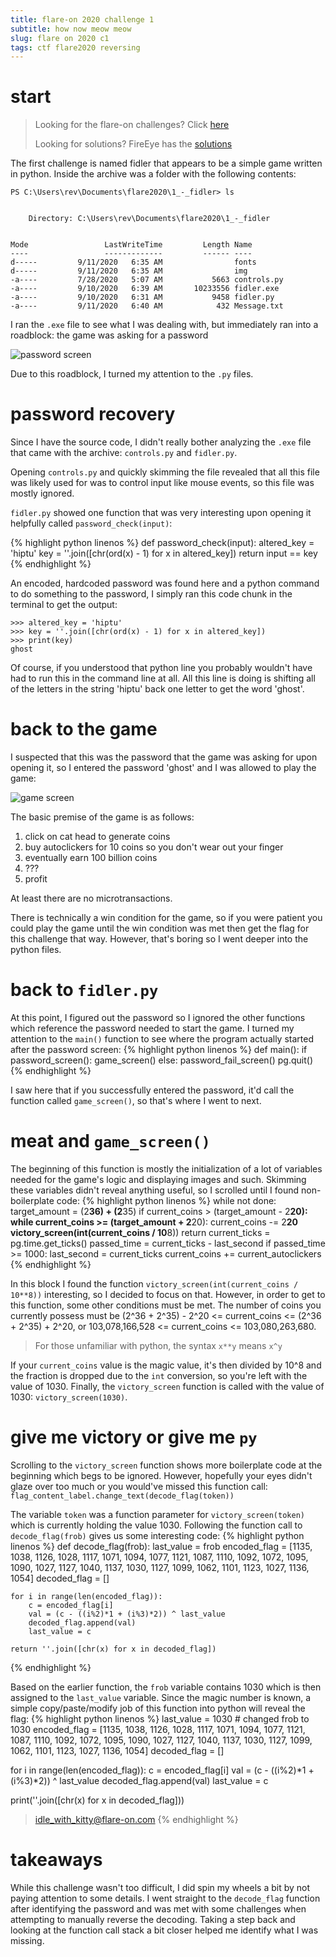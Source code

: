 ```yaml
---
title: flare-on 2020 challenge 1
subtitle: how now meow meow
slug: flare on 2020 c1
tags: ctf flare2020 reversing
---
```

# start
> Looking for the flare-on challenges? Click [here](https://flare-on.com/files/Flare-On7_Challenges.zip)
> 
> Looking for solutions? FireEye has the [solutions](https://www.fireeye.com/blog/threat-research/2020/10/flare-on-7-challenge-solutions.html)

The first challenge is named fidler that appears to be a simple game written in python. Inside the archive was a folder with the following contents:

```
PS C:\Users\rev\Documents\flare2020\1_-_fidler> ls


    Directory: C:\Users\rev\Documents\flare2020\1_-_fidler


Mode                 LastWriteTime         Length Name
----                 -------------         ------ ----
d-----         9/11/2020   6:35 AM                fonts
d-----         9/11/2020   6:35 AM                img
-a----         7/28/2020   5:07 AM           5663 controls.py
-a----         9/10/2020   6:39 AM       10233556 fidler.exe
-a----         9/10/2020   6:31 AM           9458 fidler.py
-a----         9/11/2020   6:40 AM            432 Message.txt
```

I ran the `.exe` file to see what I was dealing with, but immediately ran into a roadblock: the game was asking for a password

![password screen](/assets/flare2020_c1_passscreen.png)

Due to this roadblock, I turned my attention to the `.py` files.

# password recovery
Since I have the source code, I didn't really bother analyzing the `.exe` file that came with the archive: `controls.py` and `fidler.py`.

Opening `controls.py` and quickly skimming the file revealed that all this file was likely used for was to control input like mouse events, so this file was mostly ignored.

`fidler.py` showed one function that was very interesting upon opening it helpfully called `password_check(input)`:

{% highlight python linenos %}
def password_check(input):
    altered_key = 'hiptu'
    key = ''.join([chr(ord(x) - 1) for x in altered_key])
    return input == key
{% endhighlight %}

An encoded, hardcoded password was found here and a python command to do something to the password, I simply ran this code chunk in the terminal to get the output:

```
>>> altered_key = 'hiptu'
>>> key = ''.join([chr(ord(x) - 1) for x in altered_key])
>>> print(key)
ghost
```
Of course, if you understood that python line you probably wouldn't have had to run this in the command line at all. All this line is doing is shifting all of the letters in the string 'hiptu' back one letter to get the word 'ghost'.

# back to the game
I suspected that this was the password that the game was asking for upon opening it, so I entered the password 'ghost' and I was allowed to play the game:

![game screen](/assets/flare2020_c1_gamescreen.png)

The basic premise of the game is as follows: 
1. click on cat head to generate coins
2. buy autoclickers for 10 coins so you don't wear out your finger
3. eventually earn 100 billion coins
4. ???
5. profit

At least there are no microtransactions.

There is technically a win condition for the game, so if you were patient you could play the game until the win condition was met then get the flag for this challenge that way. However, that's boring so I went deeper into the python files.

# back to `fidler.py`
At this point, I figured out the password so I ignored the other functions which reference the password needed to start the game. I turned my attention to the `main()` function to see where the program actually started after the password screen:
{% highlight python linenos %}
def main():
    if password_screen():
        game_screen()
    else:
        password_fail_screen()
    pg.quit()
{% endhighlight %}

I saw here that if you successfully entered the password, it'd call the function called `game_screen()`, so that's where I went to next.

# meat and `game_screen()`
The beginning of this function is mostly the initialization of a lot of variables needed for the game's logic and displaying images and such. Skimming these variables didn't reveal anything useful, so I scrolled until I found non-boilerplate code:
{% highlight python linenos %}
    while not done:
        target_amount = (2**36) + (2**35)
        if current_coins > (target_amount - 2**20):
            while current_coins >= (target_amount + 2**20):
                current_coins -= 2**20
            victory_screen(int(current_coins / 10**8))
            return
        current_ticks = pg.time.get_ticks()
        passed_time = current_ticks - last_second
        if passed_time >= 1000:
            last_second = current_ticks
            current_coins += current_autoclickers
{% endhighlight %}

In this block I found the function `victory_screen(int(current_coins / 10**8))` interesting, so I decided to focus on that. However, in order to get to this function, some other conditions must be met. The number of coins you currently possess must be (2^36 + 2^35) - 2^20 <= current_coins <= (2^36 + 2^35) + 2^20, or 103,078,166,528 <= current_coins <= 103,080,263,680.
> For those unfamiliar with python, the syntax `x**y` means `x^y`

If your `current_coins` value is the magic value, it's then divided by 10^8 and the fraction is dropped due to the `int` conversion, so you're left with the value of 1030. Finally, the `victory_screen` function is called with the value of 1030: `victory_screen(1030)`.

# give me victory or give me `py`
Scrolling to the `victory_screen` function shows more boilerplate code at the beginning which begs to be ignored. However, hopefully your eyes didn't glaze over too much or you would've missed this function call: `flag_content_label.change_text(decode_flag(token))`

The variable `token` was a function parameter for `victory_screen(token)` which is currently holding the value 1030. Following the function call to `decode_flag(frob)` gives us some interesting code:
{% highlight python linenos %}
def decode_flag(frob):
    last_value = frob
    encoded_flag = [1135, 1038, 1126, 1028, 1117, 1071, 1094, 1077, 1121, 1087, 1110, 1092, 1072, 1095, 1090, 1027,
                    1127, 1040, 1137, 1030, 1127, 1099, 1062, 1101, 1123, 1027, 1136, 1054]
    decoded_flag = []

    for i in range(len(encoded_flag)):
        c = encoded_flag[i]
        val = (c - ((i%2)*1 + (i%3)*2)) ^ last_value
        decoded_flag.append(val)
        last_value = c

    return ''.join([chr(x) for x in decoded_flag])
{% endhighlight %}

Based on the earlier function, the `frob` variable contains 1030 which is then assigned to the `last_value` variable. Since the magic number is known, a simple copy/paste/modify job of this function into python will reveal the flag:
{% highlight python linenos %}
last_value = 1030 # changed frob to 1030
encoded_flag = [1135, 1038, 1126, 1028, 1117, 1071, 1094, 1077, 1121, 1087, 1110, 1092, 1072, 1095, 1090, 1027,
                1127, 1040, 1137, 1030, 1127, 1099, 1062, 1101, 1123, 1027, 1136, 1054]
decoded_flag = []

for i in range(len(encoded_flag)):
    c = encoded_flag[i]
    val = (c - ((i%2)*1 + (i%3)*2)) ^ last_value
    decoded_flag.append(val)
    last_value = c

print(''.join([chr(x) for x in decoded_flag]))
> idle_with_kitty@flare-on.com
{% endhighlight %}

# takeaways
While this challenge wasn't too difficult, I did spin my wheels a bit by not paying attention to some details. I went straight to the `decode_flag` function after identifying the password and was met with some challenges when attempting to manually reverse the decoding. Taking a step back and looking at the function call stack a bit closer helped me identify what I was missing.



